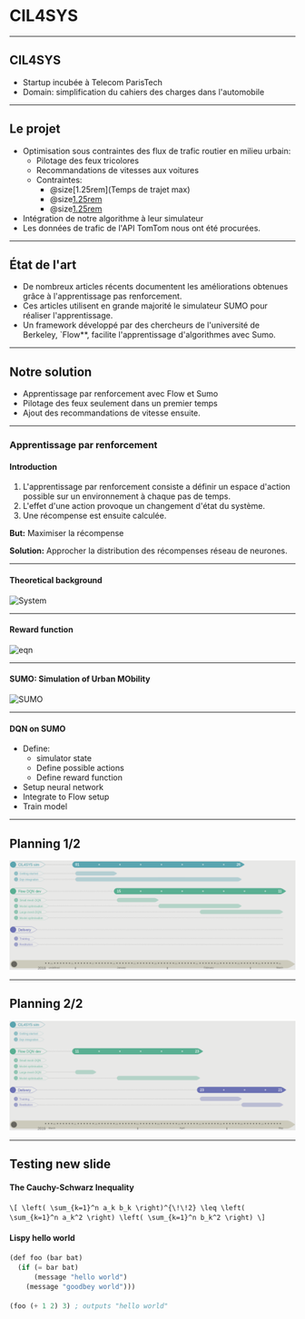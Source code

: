 # CIL4SYS

---

## CIL4SYS

- Startup incubée à Telecom ParisTech
- Domain: simplification du cahiers des charges dans l'automobile

---

## Le projet

- Optimisation sous contraintes des flux de trafic routier en milieu urbain:
  - Pilotage des feux tricolores
  - Recommandations de vitesses aux voitures
  - Contraintes:
    - @size[1.25rem](Temps de trajet max)
    - @size[1.25rem](Piétons)
    - @size[1.25rem](...)
- Intégration de notre algorithme à leur simulateur
- Les données de trafic de l'API TomTom nous ont été procurées.

---

## État de l'art

- De nombreux articles récents documentent les améliorations obtenues grâce à l'apprentissage pas renforcement.
- Ces articles utilisent en grande majorité le simulateur SUMO pour réaliser l'apprentissage.
- Un framework développé par des chercheurs de l'université de Berkeley, `Flow**, facilite l'apprentissage d'algorithmes avec Sumo.

---

## Notre solution

- Apprentissage par renforcement avec Flow et Sumo
- Pilotage des feux seulement dans un premier temps
- Ajout des recommandations de vitesse ensuite.

---

### Apprentissage par renforcement

#### Introduction

1. L'apprentissage par renforcement consiste a définir un espace d'action possible sur un environnement à chaque pas de temps.
2. L'effet d'une action provoque un changement d'état du système.
3. Une récompense est ensuite calculée.

**But:**  Maximiser la récompense

**Solution:** Approcher la distribution des récompenses réseau de neurones.

---

#### Theoretical background

![System](https://cdn-images-1.medium.com/max/1000/1*mPGk9WTNNvp3i4-9JFgD3w.png)

---

#### Reward function

![eqn](https://cdn-images-1.medium.com/max/800/1*CLBIXdpk8ft0-1MFH8FwUg.png)

---

#### SUMO: Simulation of Urban MObility

![SUMO](https://blogs.mtu.edu/vehicularcomlab/files/2017/06/sumo_MTUmap.png)

---

#### DQN on SUMO

- Define:
  - simulator state
  - Define possible actions
  - Define reward function
- Setup neural network
- Integrate to Flow setup
- Train model

---

## Planning 1/2

![](pres/assets/img/gantt1.png)

---

## Planning 2/2

![](pres/assets/img/gantt2.png)

---

## Testing new slide

#### The Cauchy-Schwarz Inequality

`\[
\left( \sum_{k=1}^n a_k b_k \right)^{\!\!2} \leq
 \left( \sum_{k=1}^n a_k^2 \right) \left( \sum_{k=1}^n b_k^2 \right)
\]`

#### Lispy hello world

``` lisp
(def foo (bar bat)
  (if (= bar bat)
      (message "hello world")
    (message "goodbey world")))

(foo (+ 1 2) 3) ; outputs "hello world"
```
